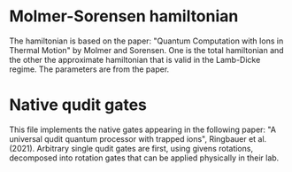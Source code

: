 # Molmer-Sorensen hamiltonian
The hamiltonian is based on the paper: "Quantum Computation with Ions in Thermal Motion" by Molmer and Sorensen. 
One is the total hamiltonian and the other the approximate hamiltonian that is valid in the Lamb-Dicke regime. The parameters are from the paper.

# Native qudit gates
This file implements the native gates appearing in the following paper: "A universal qudit quantum processor with trapped ions", Ringbauer et al. (2021).
Arbitrary single qudit gates are first, using givens rotations, decomposed into rotation gates that can be applied physically in their lab.
